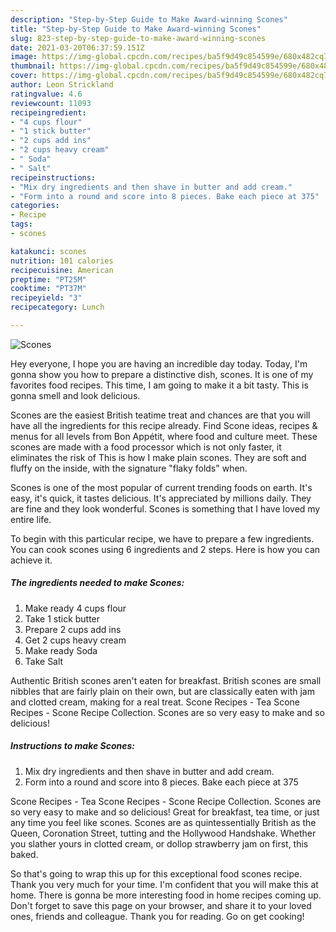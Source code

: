 ```yaml
---
description: "Step-by-Step Guide to Make Award-winning Scones"
title: "Step-by-Step Guide to Make Award-winning Scones"
slug: 823-step-by-step-guide-to-make-award-winning-scones
date: 2021-03-20T06:37:59.151Z
image: https://img-global.cpcdn.com/recipes/ba5f9d49c854599e/680x482cq70/scones-recipe-main-photo.jpg
thumbnail: https://img-global.cpcdn.com/recipes/ba5f9d49c854599e/680x482cq70/scones-recipe-main-photo.jpg
cover: https://img-global.cpcdn.com/recipes/ba5f9d49c854599e/680x482cq70/scones-recipe-main-photo.jpg
author: Leon Strickland
ratingvalue: 4.6
reviewcount: 11093
recipeingredient:
- "4 cups flour"
- "1 stick butter"
- "2 cups add ins"
- "2 cups heavy cream"
- " Soda"
- " Salt"
recipeinstructions:
- "Mix dry ingredients and then shave in butter and add cream."
- "Form into a round and score into 8 pieces. Bake each piece at 375"
categories:
- Recipe
tags:
- scones

katakunci: scones 
nutrition: 101 calories
recipecuisine: American
preptime: "PT25M"
cooktime: "PT37M"
recipeyield: "3"
recipecategory: Lunch

---
```



![Scones](https://img-global.cpcdn.com/recipes/ba5f9d49c854599e/680x482cq70/scones-recipe-main-photo.jpg)

Hey everyone, I hope you are having an incredible day today. Today, I'm gonna show you how to prepare a distinctive dish, scones. It is one of my favorites food recipes. This time, I am going to make it a bit tasty. This is gonna smell and look delicious.

Scones are the easiest British teatime treat and chances are that you will have all the ingredients for this recipe already. Find Scone ideas, recipes &amp; menus for all levels from Bon Appétit, where food and culture meet. These scones are made with a food processor which is not only faster, it eliminates the risk of This is how I make plain scones. They are soft and fluffy on the inside, with the signature &#34;flaky folds&#34; when.

Scones is one of the most popular of current trending foods on earth. It's easy, it's quick, it tastes delicious. It's appreciated by millions daily. They are fine and they look wonderful. Scones is something that I have loved my entire life.


To begin with this particular recipe, we have to prepare a few ingredients. You can cook scones using 6 ingredients and 2 steps. Here is how you can achieve it.

<!--inarticleads1-->

##### The ingredients needed to make Scones:

1. Make ready 4 cups flour
1. Take 1 stick butter
1. Prepare 2 cups add ins
1. Get 2 cups heavy cream
1. Make ready  Soda
1. Take  Salt


Authentic British scones aren&#39;t eaten for breakfast. British scones are small nibbles that are fairly plain on their own, but are classically eaten with jam and clotted cream, making for a real treat. Scone Recipes - Tea Scone Recipes - Scone Recipe Collection. Scones are so very easy to make and so delicious! 

<!--inarticleads2-->

##### Instructions to make Scones:

1. Mix dry ingredients and then shave in butter and add cream.
1. Form into a round and score into 8 pieces. Bake each piece at 375


Scone Recipes - Tea Scone Recipes - Scone Recipe Collection. Scones are so very easy to make and so delicious! Great for breakfast, tea time, or just any time you feel like scones. Scones are as quintessentially British as the Queen, Coronation Street, tutting and the Hollywood Handshake. Whether you slather yours in clotted cream, or dollop strawberry jam on first, this baked. 

So that's going to wrap this up for this exceptional food scones recipe. Thank you very much for your time. I'm confident that you will make this at home. There is gonna be more interesting food in home recipes coming up. Don't forget to save this page on your browser, and share it to your loved ones, friends and colleague. Thank you for reading. Go on get cooking!
